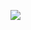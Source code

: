 ![](http://www.plantuml.com/plantuml/proxy?cache=no&src=https://raw.githubusercontent.com/oleksandrblazhko/ai-214-kirlan/ai-214-kirlan_with_laboratory_work_7/2-SoftwareDesign/2.7-PlantUML/DataModel.puml)
